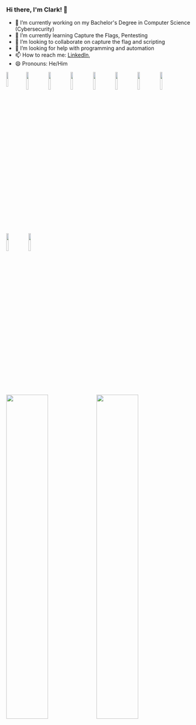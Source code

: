 ### Hi there, I'm Clark! 👋
- 🔭 I’m currently working on my Bachelor's Degree in Computer Science (Cybersecurity)
- 🌱 I’m currently learning Capture the Flags, Pentesting
- 👯 I’m looking to collaborate on capture the flag and scripting
- 🤔 I’m looking for help with programming and automation
- 📫 How to reach me: [LinkedIn](https://www.linkedin.com/in/clark-pagutaisidro-8b42b61a2/),
- 😄 Pronouns: He/Him

<div align='bottom'>
<img align='left' width="10%" src="https://img.shields.io/badge/azure-%230072C6.svg?style=for-the-badge&logo=microsoftazure&logoColor=white" />
<img align='left' width="11%" src="https://img.shields.io/badge/python-3670A0?style=for-the-badge&logo=python&logoColor=ffdd54" />
<img width="11%" src="https://img.shields.io/badge/shell_script-%23121011.svg?style=for-the-badge&logo=gnu-bash&logoColor=white" />
<img width="11%" src="https://img.shields.io/badge/Microsoft-0078D4?style=for-the-badge&logo=microsoft&logoColor=white" />
<img width="11%" src="https://img.shields.io/badge/Kali-268BEE?style=for-the-badge&logo=kalilinux&logoColor=white" />
<img width="11%" src="https://img.shields.io/badge/Linux-FCC624?style=for-the-badge&logo=linux&logoColor=black" />
<img width="11%" src="https://img.shields.io/badge/Ubuntu-E95420?style=for-the-badge&logo=ubuntu&logoColor=white" />
<img width="11%" src="https://img.shields.io/badge/Windows-0078D6?style=for-the-badge&logo=windows&logoColor=white" />
<img width="11%" src="https://img.shields.io/badge/Postman-FF6C37?style=for-the-badge&logo=postman&logoColor=white" />
<img width="11%" src="https://img.shields.io/badge/Postman-FF6C37?style=for-the-badge&logo=postman&logoColor=white" />
</div>

<div align='top'>
<img align='left' width="47%" src="https://github-readme-stats.vercel.app/api?username=hideinmyskill&show_icons=true&theme=radical" />
<img align='left' width="47%" src="https://github-readme-stats.vercel.app/api/top-langs/?username=hideinmyskill&layout=compact" />
</div>

